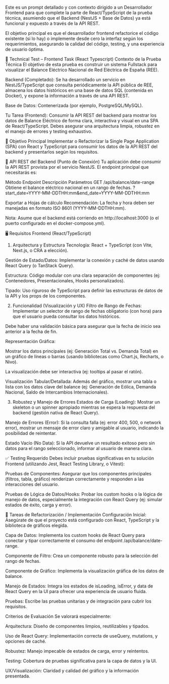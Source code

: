 Este es un prompt detallado y con contexto dirigido a un Desarrollador Frontend para que complete la parte de React/TypeScript de la prueba técnica, asumiendo que el Backend (NestJS + Base de Datos) ya está funcional y expuesto a través de la API REST.

El objetivo principal es que el desarrollador frontend refactorice el código existente (si lo hay) o implemente desde cero la interfaz según los requerimientos, asegurando la calidad del código, testing, y una experiencia de usuario óptima.

🚀 Technical Test – Frontend Task (React Typescript)
Contexto de la Prueba Técnica
El objetivo de esta prueba es construir un sistema Fullstack para visualizar el Balance Eléctrico Nacional de Red Eléctrica de España (REE).

Backend (Completado): Se ha desarrollado un servicio en NestJS/TypeScript que consulta periódicamente la API pública de REE, almacena los datos históricos en una base de datos SQL (contenida en Docker), y expone la información a través de una API REST.

Base de Datos: Contenerizada (por ejemplo, PostgreSQL/MySQL).

Tu Tarea (Frontend): Consumir la API REST del backend para mostrar los datos de Balance Eléctrico de forma clara, interactiva y visual en una SPA de React/TypeScript. Debes asegurar una arquitectura limpia, robustez en el manejo de errores y testing exhaustivo.

🎯 Objetivo Principal
Implementar o Refactorizar la Single Page Application (SPA) con React y TypeScript para consumir los datos de la API REST del backend y presentarlos según los requisitos.

🔌 API REST del Backend (Punto de Conexión)
Tu aplicación debe consumir la API REST provista por el servicio NestJS. El endpoint principal que necesitarás es:

Método Endpoint Descripción Parámetros
GET /api/balance/date-range Obtiene el balance eléctrico nacional en un rango de fechas. ?start_date=YYYY-MM-DDTHH:mm&end_date=YYYY-MM-DDTHH:mm

Exportar a Hojas de cálculo
Recomendación: La fecha y hora deben ser manejadas en formato ISO 8601 (YYYY-MM-DDTHH:mm).

Nota: Asume que el backend está corriendo en http://localhost:3000 (o el puerto configurado en el docker-compose.yml).

🖥️ Requisitos Frontend (React/TypeScript)

1. Arquitectura y Estructura
   Tecnología: React + TypeScript (con Vite, Next.js, o CRA a elección).

Gestión de Estado/Datos: Implementar la conexión y caché de datos usando React Query (o TanStack Query).

Estructura: Código modular con una clara separación de componentes (ej: Contenedores, Presentacionales, Hooks personalizados).

Tipado: Uso riguroso de TypeScript para definir las estructuras de datos de la API y los props de los componentes.

2. Funcionalidad (Visualización y UX)
   Filtro de Rango de Fechas: Implementar un selector de rango de fechas obligatorio (con hora) para que el usuario pueda consultar los datos históricos.

Debe haber una validación básica para asegurar que la fecha de inicio sea anterior a la fecha de fin.

Representación Gráfica:

Mostrar los datos principales (ej: Generación Total vs. Demanda Total) en un gráfico de líneas o barras (usando bibliotecas como Chart.js, Recharts, o Nivo).

La visualización debe ser interactiva (ej: tooltips al pasar el ratón).

Visualización Tabular/Detallada: Además del gráfico, mostrar una tabla o lista con los datos clave del balance (ej: Generación de Eólica, Demanda Nacional, Saldo de Intercambios Internacionales).

3. Robustez y Manejo de Errores
   Estados de Carga (Loading): Mostrar un skeleton o un spinner apropiado mientras se espera la respuesta del backend (gestión nativa de React Query).

Manejo de Errores (Error): Si la consulta falla (ej: error 400, 500, o network error), mostrar un mensaje de error claro y amigable al usuario, indicando la posibilidad de reintentar.

Estado Vacío (No Data): Si la API devuelve un resultado exitoso pero sin datos para el rango seleccionado, informar al usuario de manera clara.

✅ Testing Requerido
Debes incluir pruebas significativas en tu solución Frontend (utilizando Jest, React Testing Library, o Vitest):

Pruebas de Componentes: Asegurar que los componentes principales (filtros, tabla, gráfico) renderizan correctamente y responden a las interacciones del usuario.

Pruebas de Lógica de Datos/Hooks: Probar los custom hooks o la lógica de manejo de datos, especialmente la integración con React Query (ej: simular estados de éxito, carga y error).

🚀 Tareas de Refactorización / Implementación
Configuración Inicial: Asegúrate de que el proyecto está configurado con React, TypeScript y la biblioteca de gráficos elegida.

Capa de Datos: Implementa los custom hooks de React Query para conectar y tipar correctamente el consumo del endpoint /api/balance/date-range.

Componente de Filtro: Crea un componente robusto para la selección del rango de fechas.

Componente de Gráfico: Implementa la visualización gráfica de los datos de balance.

Manejo de Estados: Integra los estados de isLoading, isError, y data de React Query en la UI para ofrecer una experiencia de usuario fluida.

Pruebas: Escribe las pruebas unitarias y de integración para cubrir los requisitos.

Criterios de Evaluación
Se valorará especialmente:

Arquitectura: Diseño de componentes limpios, reutilizables y tipados.

Uso de React Query: Implementación correcta de useQuery, mutations, y opciones de caché.

Robustez: Manejo impecable de estados de carga, error y reintentos.

Testing: Cobertura de pruebas significativa para la capa de datos y la UI.

UX/Visualización: Claridad y calidad del gráfico y la información presentada.
